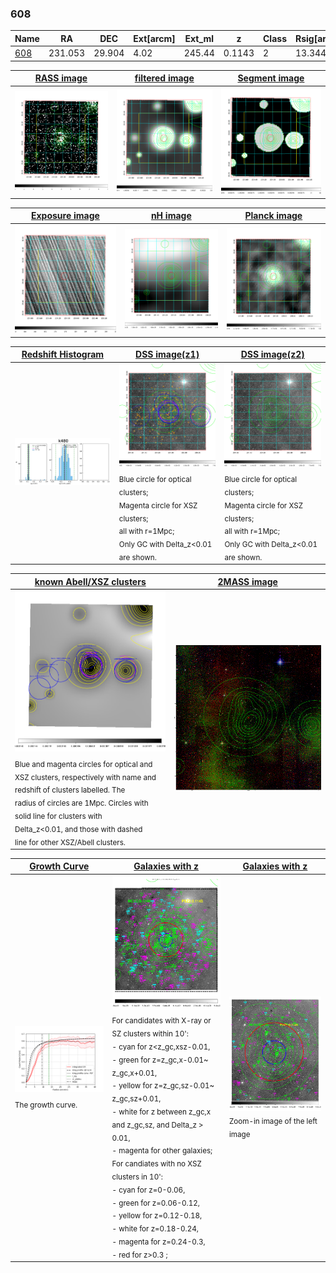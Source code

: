 <div STYLE="page-break-after: always;"></div>

### 608

|Name          |RA          |DEC      | Ext[arcm] | Ext_ml | z    | Class| Rsig[arcmin] | CRsig[c/s] | CR500[c/s] | R500[Mpc] |L500[erg/s]|F500[erg/s/cm^2]| M500[Msun]|Tx[keV]|beta|GC(XSZ,Delta_z<0.01)| GC(OPT,Delta_z<0.01)|GC|alias|
|--------------|------------|------------|---|---|-----------|--------|------|------|----|----|----|----|----|----|----|----|----|----|---|
|[608](script/608.md)     | 231.053       | 29.904       | 4.02    | 245.44   | 0.1143 | 2   | 13.344 |0.590 |0.562 |1.167 |3.759e+44 |1.114e-11 |5.045e+14 |6.025 |1.424 |Tar, |redMaPPer, |Tar, |k480|

|[RASS image](../image/608/608_img.pdf)|[filtered image](../image/608/608_fil.pdf)|[Segment image](../image/608/608_seg.pdf)|
|-------------------|--------------------|-------------------|
| <img src="../image/608/608_img.png" width="300">  | <img src="../image/608/608_fil.png" width="300">   | <img src="../image/608/608_seg.png" width="300">  |

|[Exposure image](../image/608/608_mex.pdf)| [nH image](../image/608/608_nh.pdf)| [Planck image](../image/608/608_p.pdf)|
|-------------------|--------------------|-------------------|
|<img src="../image/608/608_mex.png" width="300">   | <img src="../image/608/608_nh.png" width="300">    | <img src="../image/608/608_p.png" width="300"> |

|[Redshift Histogram](../image/608/608_zg.pdf) | [DSS image(z1)](../image/608/608_dss_z1.pdf)      |  [DSS image(z2)](../image/608/608_dss_z2.pdf)    |
|-------------------|--------------------|-------------------|
|<img src="../image/608/608_zg.png" width="300"> |<img src="../image/608/608_dss_z1.png" width="300"> <sub><br>Blue circle for optical clusters; <br>Magenta circle for XSZ clusters; <br>all with r=1Mpc; <br>Only GC with Delta_z<0.01 are shown. </sub>| <img src="../image/608/608_dss_z2.png" width="300"><sub><br>Blue circle for optical clusters; <br>Magenta circle for XSZ clusters; <br>all with r=1Mpc; <br>Only GC with Delta_z<0.01 are shown. </sub> |

|[known Abell/XSZ clusters](../image/608/608_m.pdf) | [2MASS image](../image/608/608_2mass.pdf)      |
|-------------------|-------------------|
|<img src=../image/608/608_m.png width="300"> <sub><br>Blue and magenta circles for optical and <br>XSZ clusters, respectively with name and <br>redshift of clusters labelled. The <br>radius of circles are 1Mpc. Circles with <br>solid line for clusters with <br>Delta_z<0.01, and those with dashed <br>line for other XSZ/Abell clusters.        </sub>|<img src="../image/608/608_2mass.png" width="300">  |

|[Growth Curve](../image/608/608_gca_all.png) |[Galaxies with z](../image/608/608_opt_ned.pdf) |[Galaxies with z](../image/608/608_opt_ned_zoom.pdf) |
|-------------------|-------------------|-------------------|
| <img src="../image/608/608_gca_all.png" width="300"> <sub><br>The growth curve.</sub>| <img src=../image/608/608_opt_ned.png width="300"> <br><sub> For candidates with X-ray or SZ clusters within 10': <br> - cyan for z<z_gc,xsz-0.01, <br> - green for z=z_gc,x-0.01~ z_gc,x+0.01, <br> - yellow for z=z_gc,sz-0.01~ z_gc,sz+0.01, <br> - white for z between z_gc,x and z_gc,sz, and Delta_z > 0.01, <br> - magenta for other galaxies; <br>For candiates with no XSZ clusters in 10': <br> - cyan for z=0-0.06, <br> - green for z=0.06-0.12, <br> - yellow for z=0.12-0.18, <br> - white for z=0.18-0.24, <br> - magenta for z=0.24-0.3, <br> - red for z>0.3 ;  </sub>|<img src=../image/608/608_opt_ned_zoom.png width="300">  <br><sub> Zoom-in image of the left image</sub>|




